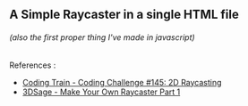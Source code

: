 ## A Simple Raycaster in a single HTML file
###### (also the first *proper* thing I've made in javascript)


 References : 

- <a href="https://youtu.be/TOEi6T2mtHo?si=rA3NX6LXQvBGWnL0">Coding Train - Coding Challenge #145: 2D Raycasting</a></li>
- <a href="https://youtu.be/gYRrGTC7GtA?si=jixWb6ICNX8v0Gn4">3DSage - Make Your Own Raycaster Part 1</a></li>

